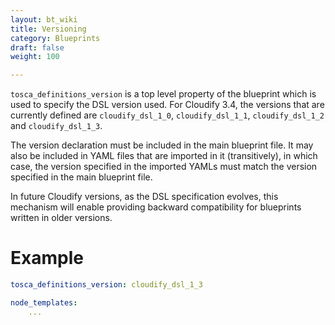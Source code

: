 ```yaml
---
layout: bt_wiki
title: Versioning
category: Blueprints
draft: false
weight: 100

---
```


`tosca_definitions_version` is a top level property of the blueprint which is used to specify the DSL version used.
For Cloudify 3.4, the versions that are currently defined are `cloudify_dsl_1_0`, `cloudify_dsl_1_1`, `cloudify_dsl_1_2` and `cloudify_dsl_1_3`.

The version declaration must be included in the main blueprint file. It may also be included in YAML files that are imported in it (transitively), in which case, the version specified in the imported YAMLs must match the version specified in the main blueprint file.

In future Cloudify versions, as the DSL specification evolves, this mechanism will enable providing backward compatibility for blueprints written in older versions.
<br>

# Example
```yaml
tosca_definitions_version: cloudify_dsl_1_3

node_templates:
    ...
```
